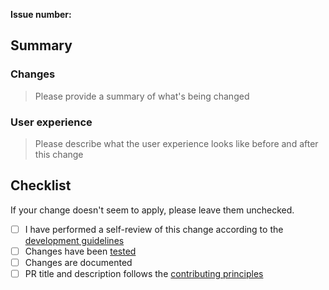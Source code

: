**Issue number:**

## Summary

### Changes

> Please provide a summary of what's being changed

### User experience

> Please describe what the user experience looks like before and after this change

## Checklist

If your change doesn't seem to apply, please leave them unchecked.

* [ ] I have performed a self-review of this change according to the [development guidelines](https://splunk.github.io/addonfactory-ucc-generator/contributing/#development-guidelines)
* [ ] Changes have been [tested](https://splunk.github.io/addonfactory-ucc-generator/contributing/#build-and-test)
* [ ] Changes are documented
* [ ] PR title and description follows the [contributing principles](https://splunk.github.io/addonfactory-ucc-generator/contributing/#pull-requests)
